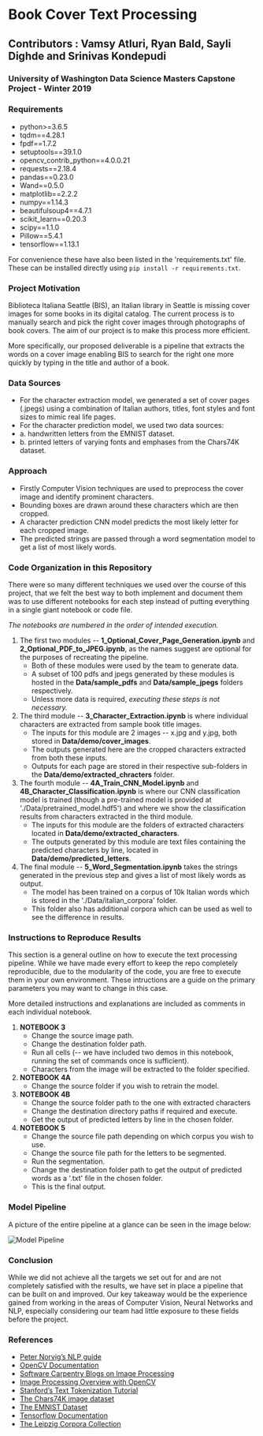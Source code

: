 
# Book Cover Text Processing
## Contributors : Vamsy Atluri, Ryan Bald, Sayli Dighde and Srinivas Kondepudi
### University of Washington Data Science Masters Capstone Project - Winter 2019

### Requirements

* python>=3.6.5
* tqdm==4.28.1
* fpdf==1.7.2
* setuptools==39.1.0
* opencv_contrib_python==4.0.0.21
* requests==2.18.4
* pandas==0.23.0
* Wand==0.5.0
* matplotlib==2.2.2
* numpy==1.14.3
* beautifulsoup4==4.7.1
* scikit_learn==0.20.3
* scipy==1.1.0
* Pillow==5.4.1
* tensorflow==1.13.1

For convenience these have also been listed in the 'requirements.txt' file. These can be installed directly using ```pip install -r requirements.txt```.

### Project Motivation

Biblioteca Italiana Seattle (BIS), an Italian library in Seattle is missing cover images for some books in its digital catalog. The current process is to manually search and pick the right cover images through photographs of book covers. The aim of our project is to make this process more efficient. 

More specifically, our proposed deliverable is a pipeline that extracts the words on a cover image enabling BIS to search for the right one more quickly by typing in the title and author of a book.

### Data Sources

* For the character extraction model, we generated a set of cover pages (.jpegs) using a combination of Italian authors, titles, font styles and font sizes to mimic real life pages.
* For the character prediction model, we used two data sources:
* a. handwritten letters from the EMNIST dataset.
* b. printed letters of varying fonts and emphases from the Chars74K dataset.

### Approach

* Firstly Computer Vision techniques are used to preprocess the cover image and identify prominent characters.
* Bounding boxes are drawn around these characters which are then cropped.
* A character prediction CNN model predicts the most likely letter for each cropped image.
* The predicted strings are passed through a word segmentation model to get a list of most likely words.

### Code Organization in this Repository

There were so many different techniques we used over the course of this project, that we felt the best way to both implement and document them was to use different notebooks for each step instead of putting everything in a single giant notebook or code file. 

*The notebooks are numbered in the order of intended execution.*

1. The first two modules -- **1_Optional_Cover_Page_Generation.ipynb** and **2_Optional_PDF_to_JPEG.ipynb**, as the names suggest are optional for the purposes of recreating the pipeline. 
    * Both of these modules were used by the team to generate data.
    * A subset of 100 pdfs and jpegs generated by these modules is hosted in the **Data/sample_pdfs** and **Data/sample_jpegs** folders respectively. 
    * Unless more data is required, *executing these steps is not necessary.*
2. The third module -- **3_Character_Extraction.ipynb** is where individual characters are extracted from sample book title images.
    * The inputs for this module are 2 images -- x.jpg and y.jpg, both stored in **Data/demo/cover_images**. 
    * The outputs generated here are the cropped characters extracted from both these inputs. 
    * Outputs for each page are stored in their respective sub-folders in the **Data/demo/extracted_chracters** folder.
3. The fourth module -- **4A_Train_CNN_Model.ipynb** and **4B_Character_Classification.ipynb** is where our CNN classification model is trained (though a pre-trained model is provided at './Data/pretrained_model.hdf5') and where we show the classification results from characters extracted in the third module.
    * The inputs for this module are the folders of extracted characters located in **Data/demo/extracted_characters**.
    * The outputs generated by this module are text files containing the predicted characters by line, located in **Data/demo/predicted_letters**.
4. The final module -- **5_Word_Segmentation.ipynb** takes the strings generated in the previous step and gives a list of most likely words as output. 
    * The model has been trained on a corpus of 10k Italian words which is stored in the './Data/italian_corpora' folder. 
    * This folder also has additional corpora which can be used as well to see the difference in results.

### Instructions to Reproduce Results

This section is a general outline on how to execute the text processing pipeline. While we have made every effort to keep the repo completely reproducible, due to the modularity of the code, you are free to execute them in your own environment. These intructions are a guide on the primary parameters you may want to change in this case.

More detailed instructions and explanations are included as comments in each individual notebook.

1. **NOTEBOOK 3**
    * Change the source image path.
    * Change the destination folder path.
    * Run all cells (-- we have included two demos in this notebook, running the set of commands once is sufficient).
    * Characters from the image will be extracted to the folder specified.
2. **NOTEBOOK 4A**
    * Change the source folder if you wish to retrain the model. 
3. **NOTEBOOK 4B**
    *  Change the source folder path to the one with extracted characters
    * Change the destination directory paths if required and execute. 
    * Get the output of predicted letters by line in the chosen folder.
4. **NOTEBOOK 5**
    * Change the source file path depending on which corpus you wish to use.
    * Change the source file path for the letters to be segmented.
    * Run the segmentation.
    * Change the destination folder path to get the output of predicted words as a '.txt' file in the chosen folder. 
    * This is the final output.


### Model Pipeline

A picture of the entire pipeline at a glance can be seen in the image below:

![Model Pipeline](./Project_Poster.jpg)

### Conclusion

While we did not achieve all the targets we set out for and are not completely satisfied with the results, we have set in place a pipeline that can be built on and improved. Our key takeaway would be the experience gained from working in the areas of Computer Vision, Neural Networks and NLP, especially considering our team had little exposure to these fields before the project.

### References

* [Peter Norvig’s NLP guide](https://techdevguide.withgoogle.com/resources/peter-norvigs-statistical-nlp/) 
* [OpenCV Documentation](https://docs.opencv.org/2.4/modules/refman.html)
* [Software Carpentry Blogs on Image Processing](https://mmeysenburg.github.io/image-processing/)
* [Image Processing Overview with OpenCV](https://medium.com/@ariesiitr/image-processing-with-opencv-45c3a5cefd10)
* [Stanford’s Text Tokenization Tutorial](https://nlp.stanford.edu/IR-book/html/htmledition/tokenization-1.html)
* [The Chars74K image dataset](http://www.ee.surrey.ac.uk/CVSSP/demos/chars74k/)
* [The EMNIST Dataset](https://www.nist.gov/itl/iad/image-group/emnist-dataset)
* [Tensorflow Documentation](https://www.tensorflow.org/api_docs)
* [The Leipzig Corpora Collection](http://wortschatz.uni-leipzig.de/en)
